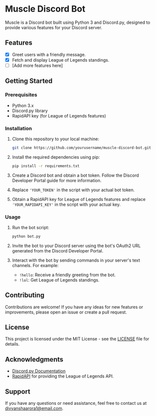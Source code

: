 # Muscle Discord Bot

Muscle is a Discord bot built using Python 3 and Discord.py, designed to provide various features for your Discord server.

## Features

- [x] Greet users with a friendly message.
- [x] Fetch and display League of Legends standings.
- [ ] [Add more features here]

## Getting Started

### Prerequisites

- Python 3.x
- Discord.py library
- RapidAPI key (for League of Legends features)

### Installation

1. Clone this repository to your local machine:

   ```bash
   git clone https://github.com/yourusername/muscle-discord-bot.git
   ```

2. Install the required dependencies using pip:

   ```bash
   pip install -r requirements.txt
   ```

3. Create a Discord bot and obtain a bot token. Follow the Discord Developer Portal guide for more information.

4. Replace `'YOUR_TOKEN'` in the script with your actual bot token.

5. Obtain a RapidAPI key for League of Legends features and replace `'YOUR_RAPIDAPI_KEY'` in the script with your actual key.

### Usage

1. Run the bot script:

   ```bash
   python bot.py
   ```

2. Invite the bot to your Discord server using the bot's OAuth2 URL generated from the Discord Developer Portal.

3. Interact with the bot by sending commands in your server's text channels. For example:

   - `!hello`: Receive a friendly greeting from the bot.
   - `!lol`: Get League of Legends standings.

## Contributing

Contributions are welcome! If you have any ideas for new features or improvements, please open an issue or create a pull request.

## License

This project is licensed under the MIT License - see the [LICENSE](LICENSE) file for details.

## Acknowledgments

- [Discord.py Documentation](https://discordpy.readthedocs.io/)
- [RapidAPI](https://rapidapi.com/) for providing the League of Legends API.

## Support

If you have any questions or need assistance, feel free to contact us at divyanshaarora1@email.com.
